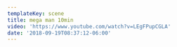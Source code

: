 ```yaml
---
templateKey: scene
title: mega man 10min
video: 'https://www.youtube.com/watch?v=LEgFPupCGLA'
date: '2018-09-19T08:37:12-06:00'
---
```


